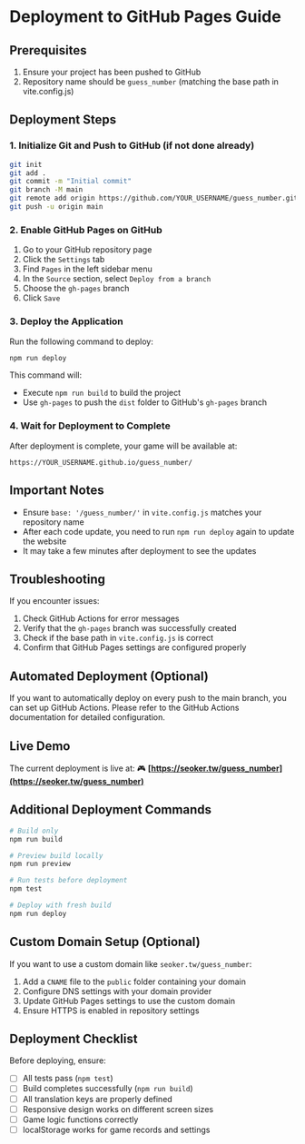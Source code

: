# Deployment to GitHub Pages Guide

## Prerequisites

1. Ensure your project has been pushed to GitHub
2. Repository name should be `guess_number` (matching the base path in vite.config.js)

## Deployment Steps

### 1. Initialize Git and Push to GitHub (if not done already)

```bash
git init
git add .
git commit -m "Initial commit"
git branch -M main
git remote add origin https://github.com/YOUR_USERNAME/guess_number.git
git push -u origin main
```

### 2. Enable GitHub Pages on GitHub

1. Go to your GitHub repository page
2. Click the `Settings` tab
3. Find `Pages` in the left sidebar menu
4. In the `Source` section, select `Deploy from a branch`
5. Choose the `gh-pages` branch
6. Click `Save`

### 3. Deploy the Application

Run the following command to deploy:

```bash
npm run deploy
```

This command will:
- Execute `npm run build` to build the project
- Use `gh-pages` to push the `dist` folder to GitHub's `gh-pages` branch

### 4. Wait for Deployment to Complete

After deployment is complete, your game will be available at:
```
https://YOUR_USERNAME.github.io/guess_number/
```

## Important Notes

- Ensure `base: '/guess_number/'` in `vite.config.js` matches your repository name
- After each code update, you need to run `npm run deploy` again to update the website
- It may take a few minutes after deployment to see the updates

## Troubleshooting

If you encounter issues:

1. Check GitHub Actions for error messages
2. Verify that the `gh-pages` branch was successfully created
3. Check if the base path in `vite.config.js` is correct
4. Confirm that GitHub Pages settings are configured properly

## Automated Deployment (Optional)

If you want to automatically deploy on every push to the main branch, you can set up GitHub Actions. Please refer to the GitHub Actions documentation for detailed configuration.

## Live Demo

The current deployment is live at:
🎮 **[https://seoker.tw/guess_number](https://seoker.tw/guess_number)**

## Additional Deployment Commands

```bash
# Build only
npm run build

# Preview build locally
npm run preview

# Run tests before deployment
npm test

# Deploy with fresh build
npm run deploy
```

## Custom Domain Setup (Optional)

If you want to use a custom domain like `seoker.tw/guess_number`:

1. Add a `CNAME` file to the `public` folder containing your domain
2. Configure DNS settings with your domain provider
3. Update GitHub Pages settings to use the custom domain
4. Ensure HTTPS is enabled in repository settings

## Deployment Checklist

Before deploying, ensure:
- [ ] All tests pass (`npm test`)
- [ ] Build completes successfully (`npm run build`)
- [ ] All translation keys are properly defined
- [ ] Responsive design works on different screen sizes
- [ ] Game logic functions correctly
- [ ] localStorage works for game records and settings